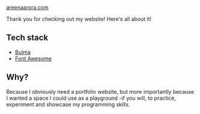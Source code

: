[areenaarora.com](areenaarora.com)

Thank you for checking out my website! Here's all about it!

## Tech stack

- [Bulma](https://bulma.io/)
- [Font Awesome](https://fontawesome.com/)

## Why?
Because I obviously need a portfolio website, but more importantly because I wanted a space I could use as a playground -if you will, to practice, experiment and showcase my programming skills.